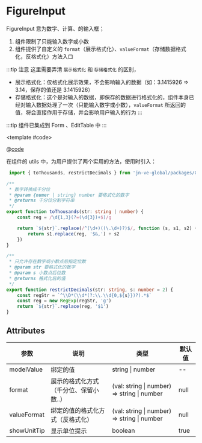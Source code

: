 # FigureInput

FigureInput 意为数字、计算、的输入框；

1. 组件限制了只能输入数字或小数
2. 组件提供了自定义的 `format`（展示格式化）、`valueFormat`（存储数据格式化，反格式化）方法入口

:::tip 注意
这里需要弄清 `展示格式化` 和 `存储格式化` 的区别，

* 展示格式化：仅格式化展示效果，不会影响输入的数据（如：3.1415926 => 3.14，保存的值还是 3.1415926）
* 存储格式化：这个是对输入的数据，即保存的数据进行格式化的，组件本身已经对输入数据处理了一次（只能输入数字或小数），`valueFormat` 所返回的值，将会直接作用于存储，并会影响用户输入的行为
:::

:::tip
组件已集成到 Form 、EditTable 中
:::

<demo-block>

<FigureInput-demo1 />

<template #code>

@[code](@demoroot/FigureInput/demo1.vue)

</template>

</demo-block>

在组件的 utils 中，为用户提供了两个实用的方法，使用时引入：

```ts
 import { toThousands, restrictDecimals } from 'jn-ve-global/packages/GFigureInput/utils'
 ```

```ts
/**
 * 数字转换成千分位
 * @param {numer | string} number 要格式化的数字
 * @returns 千分位分割字符串
 */
export function toThousands(str: string | number) {
    const reg = /\d{1,3}(?=(\d{3})+$)/g

    return `${str}`.replace(/^(\d+)((\.\d+)?)$/, function (s, s1, s2) {
        return s1.replace(reg, '$&,') + s2
    })
}

/**
 * 只允许存在数字或小数点后指定位数
 * @param str 要格式化的数字
 * @param s 小数点后位数
 * @returns 格式化后的值
 */
export function restrictDecimals(str: string, s: number = 2) {
    const regStr = `^\\D*(\\d*(?:\\.\\d{0,${s}})?).*$`
    const reg = new RegExp(regStr, 'g')
    return `${str}`.replace(reg, '$1')
}
```

## Attributes

参数|说明|类型|默认值
-----|-----|-----|-----
modelValue | 绑定的值 | string \| number | --
format | 展示的格式化方式（千分位、保留小数..） | (val: string \| number) => string \| number | null
valueFormat | 绑定的值的格式化方式（反格式化） | (val: string \| number) => string \| number | null
showUnitTip | 显示单位提示 | boolean | true
